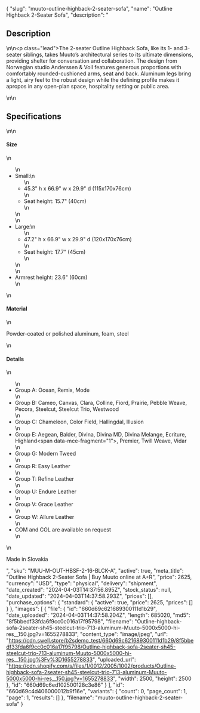 {
  "slug": "muuto-outline-highback-2-seater-sofa",
  "name": "Outline Highback 2-Seater Sofa",
  "description": "<h2>Description</h2>\n<!-- split -->\n<p class=\"lead\">The 2-seater Outline Highback Sofa, like its 1- and 3-seater siblings, takes Muuto’s architectural series to its ultimate dimensions, providing shelter for conversation and collaboration. The design from Norwegian studio Anderssen &amp; Voll features generous proportions with comfortably rounded-cushioned arms, seat and back. Aluminum legs bring a light, airy feel to the robust design while the defining profile makes it apropos in any open-plan space, hospitality setting or public area.</p>\n<!-- split -->\n<h2>Specifications</h2>\n<!-- split -->\n<h4>Size</h4>\n<ul>\n<li>Small:\n<ul>\n<li>45.3\" h x 66.9\" w x 29.9\" d (115x170x76cm)</li>\n<li>Seat height: 15.7\" (40cm)</li>\n</ul>\n</li>\n<li>Large:\n<ul>\n<li>47.2\" h x 66.9\" w x 29.9\" d (120x170x76cm)</li>\n<li>Seat height: 17.7\" (45cm)</li>\n</ul>\n</li>\n<li>Armrest height: 23.6\" (60cm)</li>\n</ul>\n<h4>Material</h4>\n<p>Powder-coated or polished aluminum, foam, steel</p>\n<h4>Details</h4>\n<ul>\n<li>Group A: Ocean, Remix, Mode</li>\n<li>Group B: Cameo, Canvas, Clara, Colline, Fiord, Prairie, Pebble Weave, Pecora, Steelcut, Steelcut Trio, Westwood</li>\n<li>Group C: Chameleon, Color Field, Hallingdal, Illusion</li>\n<li>Group E: Aegean, Balder, Divina, Divina MD, Divina Melange, Ecriture, Highland<span data-mce-fragment=\"1\">, Premier</span>, Twill Weave, Vidar</li>\n<li>Group G: Modern Tweed</li>\n<li>Group R: Easy Leather</li>\n<li>Group T: Refine Leather</li>\n<li>Group U: Endure Leather</li>\n<li>Group V: Grace Leather</li>\n<li>Group W: Allure Leather</li>\n<li>COM and COL are available on request</li>\n</ul>\n<p>Made in Slovakia</p>",
  "sku": "MUU-M-OUT-HBSF-2-16-BLCK-A",
  "active": true,
  "meta_title": "Outline Highback 2-Seater Sofa | Buy Muuto online at A+R",
  "price": 2625,
  "currency": "USD",
  "type": "physical",
  "delivery": "shipment",
  "date_created": "2024-04-03T14:37:56.895Z",
  "stock_status": null,
  "date_updated": "2024-04-03T14:37:58.293Z",
  "prices": [],
  "purchase_options": {
    "standard": {
      "active": true,
      "price": 2625,
      "prices": []
    }
  },
  "images": [
    {
      "file": {
        "id": "660d69c621689300111d1b29",
        "date_uploaded": "2024-04-03T14:37:58.204Z",
        "length": 685020,
        "md5": "8f5bbedf33fda6f9cc0c016a17f95798",
        "filename": "Outline-highback-sofa-2seater-sh45-steelcut-trio-713-aluminum-Muuto-5000x5000-hi-res__150.jpg?v=1655278833",
        "content_type": "image/jpeg",
        "url": "https://cdn.swell.store/b2sdemo_test/660d69c621689300111d1b29/8f5bbedf33fda6f9cc0c016a17f95798/Outline-highback-sofa-2seater-sh45-steelcut-trio-713-aluminum-Muuto-5000x5000-hi-res__150.jpg%3Fv%3D1655278833",
        "uploaded_url": "https://cdn.shopify.com/s/files/1/0012/2005/1002/products/Outline-highback-sofa-2seater-sh45-steelcut-trio-713-aluminum-Muuto-5000x5000-hi-res__150.jpg?v=1655278833",
        "width": 2500,
        "height": 2500
      },
      "id": "660d69c6ed102500128c3e86"
    }
  ],
  "id": "660d69c4d406000012b9f16e",
  "variants": {
    "count": 0,
    "page_count": 1,
    "page": 1,
    "results": []
  },
  "filename": "muuto-outline-highback-2-seater-sofa"
}